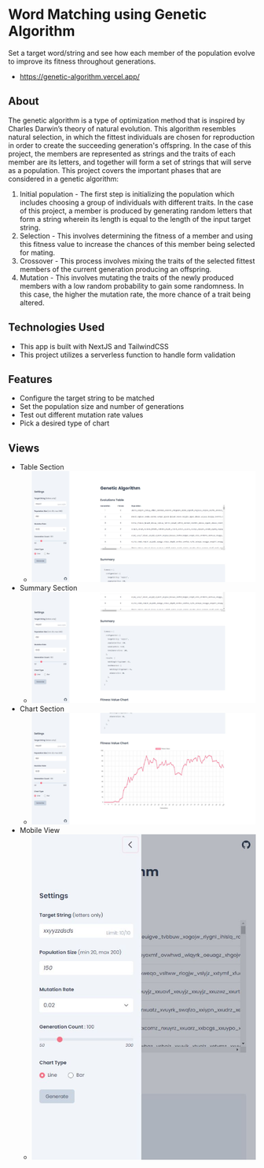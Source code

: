 # Word Matching using Genetic Algorithm

Set a target word/string and see how each member of the population evolve to improve its fitness throughout generations.

- https://genetic-algorithm.vercel.app/

## About

The genetic algorithm is a type of optimization method that is inspired by Charles Darwin’s theory of natural evolution. This algorithm resembles natural selection, in which the fittest individuals are chosen for reproduction in order to create the succeeding generation's offspring. In the case of this project, the members are represented as strings and the traits of each member are its letters, and together will form a set of strings that will serve as a population. This project covers the important phases that are considered in a genetic algorithm:

1. Initial population - The first step is initializing the population which includes choosing a group of individuals with different traits. In the case of this project, a member is produced by generating random letters that form a string wherein its length is equal to the length of the input target string.
2. Selection - This involves determining the fitness of a member and using this fitness value to increase the chances of this member being selected for mating.
3. Crossover - This process involves mixing the traits of the selected fittest members of the current generation producing an offspring.
4. Mutation - This involves mutating the traits of the newly produced members with a low random probability to gain some randomness. In this case, the higher the mutation rate, the more chance of a trait being altered.

## Technologies Used

- This app is built with NextJS and TailwindCSS
- This project utilizes a serverless function to handle form validation

## Features

- Configure the target string to be matched
- Set the population size and number of generations
- Test out different mutation rate values
- Pick a desired type of chart

## Views

- Table Section
  - ![](https://github.com/Randell-janus/genetic-algorithm/blob/main/public/snapshots/table-view.JPG)
- Summary Section
  - ![](https://github.com/Randell-janus/genetic-algorithm/blob/main/public/snapshots/summary-view.JPG)
- Chart Section
  - ![](https://github.com/Randell-janus/genetic-algorithm/blob/main/public/snapshots/chart-view.JPG)
- Mobile View
  - ![](https://github.com/Randell-janus/genetic-algorithm/blob/main/public/snapshots/mobile-sidebar-view.JPG)
